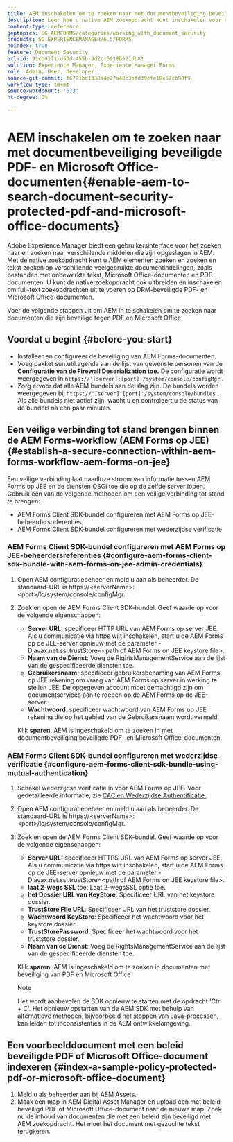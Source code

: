 ```yaml
---
title: AEM inschakelen om te zoeken naar met documentbeveiliging beveiligde PDF- en Microsoft Office-documenten
description: Leer hoe u native AEM zoekopdracht kunt inschakelen voor het uitvoeren van full-text zoekopdrachten op DRM-beveiligde PDF-documenten.
content-type: reference
geptopics: SG_AEMFORMS/categories/working_with_document_security
products: SG_EXPERIENCEMANAGER/6.5/FORMS
noindex: true
feature: Document Security
exl-id: 91cbd1f1-d53d-455b-8d2c-6918b521db81
solution: Experience Manager, Experience Manager Forms
role: Admin, User, Developer
source-git-commit: f6771bd1338a4e27a48c3efd39efe18e57cb98f9
workflow-type: tm+mt
source-wordcount: '673'
ht-degree: 0%

---
```


# AEM inschakelen om te zoeken naar met documentbeveiliging beveiligde PDF- en Microsoft Office-documenten{#enable-aem-to-search-document-security-protected-pdf-and-microsoft-office-documents}

Adobe Experience Manager biedt een gebruikersinterface voor het zoeken naar en zoeken naar verschillende middelen die zijn opgeslagen in AEM. Met de native zoekopdracht kunt u AEM elementen zoeken en zoeken en tekst zoeken op verschillende veelgebruikte documentindelingen, zoals bestanden met onbewerkte tekst, Microsoft Office-documenten en PDF-documenten. U kunt de native zoekopdracht ook uitbreiden en inschakelen om full-text zoekopdrachten uit te voeren op DRM-beveiligde PDF- en Microsoft Office-documenten.

Voer de volgende stappen uit om AEM in te schakelen om te zoeken naar documenten die zijn beveiligd tegen PDF en Microsoft Office.

## Voordat u begint {#before-you-start}

* Installeer en configureer de beveiliging van AEM Forms-documenten.
* Voeg pakket sun.util.agenda aan de lijst van gewenste personen van de **Configuratie van de Firewall Deserialization toe.** De configuratie wordt weergegeven in `https://'[server]:[port]'/system/console/configMgr` .
* Zorg ervoor dat alle AEM bundels aan de slag zijn. De bundels worden weergegeven bij `https://'[server]:[port]'/system/console/bundles` . Als alle bundels niet actief zijn, wacht u en controleert u de status van de bundels na een paar minuten.

## Een veilige verbinding tot stand brengen binnen de AEM Forms-workflow (AEM Forms op JEE) {#establish-a-secure-connection-within-aem-forms-workflow-aem-forms-on-jee}

Een veilige verbinding laat naadloze stroom van informatie tussen AEM Forms op JEE en de diensten OSGi toe die op de zelfde server lopen. Gebruik een van de volgende methoden om een veilige verbinding tot stand te brengen:

* AEM Forms Client SDK-bundel configureren met AEM Forms op JEE-beheerdersreferenties
* AEM Forms Client SDK-bundel configureren met wederzijdse verificatie

### AEM Forms Client SDK-bundel configureren met AEM Forms op JEE-beheerdersreferenties {#configure-aem-forms-client-sdk-bundle-with-aem-forms-on-jee-admin-credentials}

1. Open AEM configuratiebeheer en meld u aan als beheerder. De standaard-URL is https://&lt;serverName>:&lt;port>/lc/system/console/configMgr.
1. Zoek en open de AEM Forms Client SDK-bundel. Geef waarde op voor de volgende eigenschappen:

   * **Server URL:** specificeer HTTP URL van AEM Forms op server JEE. Als u communicatie via https wilt inschakelen, start u de AEM Forms op de JEE-server opnieuw met de parameter -Djavax.net.ssl.trustStore=&lt;path of AEM Forms on JEE keystore file>.
   * **Naam van de Dienst**: Voeg de RightsManagementService aan de lijst van de gespecificeerde diensten toe.
   * **Gebruikersnaam:** specificeer gebruikersbenaming van AEM Forms op JEE rekening om vraag van AEM Forms op server in werking te stellen JEE. De opgegeven account moet gemachtigd zijn om documentservices aan te roepen op de AEM Forms op de JEE-server.
   * **Wachtwoord**: specificeer wachtwoord van AEM Forms op JEE rekening die op het gebied van de Gebruikersnaam wordt vermeld.

   Klik **sparen**. AEM is ingeschakeld om te zoeken in met documentbeveiliging beveiligde PDF- en Microsoft Office-documenten.

### AEM Forms Client SDK-bundel configureren met wederzijdse verificatie {#configure-aem-forms-client-sdk-bundle-using-mutual-authentication}

1. Schakel wederzijdse verificatie in voor AEM Forms op JEE. Voor gedetailleerde informatie, zie [ CAC en Wederzijdse Authentificatie ](https://helpx.adobe.com/livecycle/kb/cac-mutual-authentication.html).
1. Open AEM configuratiebeheer en meld u aan als beheerder. De standaard-URL is https://&lt;serverName>:&lt;port>/lc/system/console/configMgr.
1. Zoek en open de AEM Forms Client SDK-bundel. Geef waarde op voor de volgende eigenschappen:

   * **Server URL:** specificeer HTTPS URL van AEM Forms op server JEE. Als u communicatie via https wilt inschakelen, start u de AEM Forms op de JEE-server opnieuw met de parameter -Djavax.net.ssl.trustStore=&lt;path of AEM Forms on JEE keystore file>.
   * **laat 2-wegs SSL** toe: Laat 2-wegsSSL optie toe.
   * **het Dossier URL van KeyStore**: Specificeer URL van het keystore dossier.
   * **TrustStore FIle URL**: Specificeer URL van het truststore dossier.
   * **Wachtwoord KeyStore**: Specificeer het wachtwoord voor het keystore dossier.
   * **TrustStorePassword**: Specificeer het wachtwoord voor het truststore dossier.
   * **Naam van de Dienst**: Voeg de RightsManagementService aan de lijst van de gespecificeerde diensten toe.

   Klik **sparen**. AEM is ingeschakeld om te zoeken in documenten met beveiliging van PDF en Microsoft Office

   >[!NOTE]
   >
   > Het wordt aanbevolen de SDK opnieuw te starten met de opdracht &#39;Ctrl + C&#39;. Het opnieuw opstarten van de AEM SDK met behulp van alternatieve methoden, bijvoorbeeld het stoppen van Java-processen, kan leiden tot inconsistenties in de AEM ontwikkelomgeving.

## Een voorbeelddocument met een beleid beveiligde PDF of Microsoft Office-document indexeren {#index-a-sample-policy-protected-pdf-or-microsoft-office-document}

1. Meld u als beheerder aan bij AEM Assets.
1. Maak een map in AEM Digital Asset Manager en upload een met beleid beveiligd PDF of Microsoft Office-document naar de nieuwe map. Zoek nu de inhoud van documenten die met een beleid zijn beveiligd met AEM zoekopdracht. Het moet het document met gezochte tekst terugkeren.
